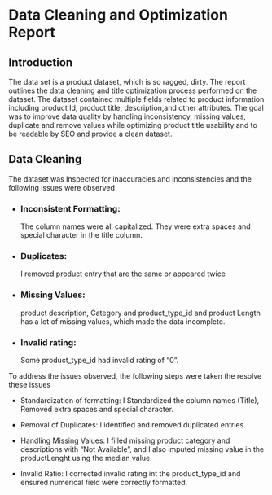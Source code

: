 # Data Cleaning and Optimization Report

## Introduction

The data set is a product dataset, which is so ragged, dirty. The report outlines the data cleaning and title optimization process performed on the dataset. The dataset contained multiple fields related to product information including product Id, product title, description,and other attributes. The goal was to improve data quality by handling inconsistency, missing values, duplicate and remove values while optimizing product title usability and to be readable by SEO and provide a clean dataset.

## Data Cleaning 

The dataset was Inspected for inaccuracies and inconsistencies and the following issues were observed 

- ### Inconsistent Formatting:
  The column names were all capitalized. They were extra spaces and special character in the title column.
  
- ### Duplicates:
   I removed product entry that are the same or appeared twice
  
- ### Missing Values:
   product description, Category and product_type_id and product Length has a lot of missing values, which made the data incomplete.
  
- ### Invalid rating:
  Some product_type_id had invalid rating of “0”.

 To address the issues observed, the following steps were taken the resolve these issues
  
- Standardization of formatting: I Standardized the column names (Title), Removed extra spaces and special character.
  
- Removal of Duplicates: I identified and removed duplicated entries
  
- Handling Missing Values: I filled missing product category and descriptions with “Not Available”, and I also imputed missing value in the productLenght using the median value. 

- Invalid Ratio: I corrected invalid rating int the product_type_id and ensured numerical field were correctly formatted.
